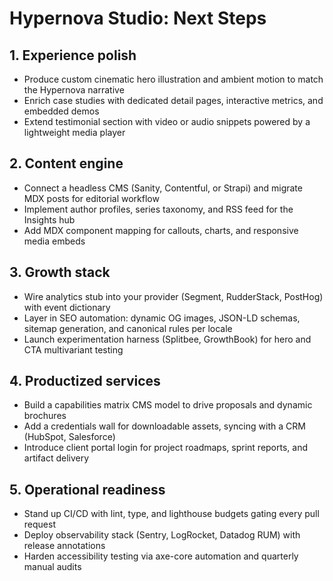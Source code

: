# Hypernova Studio: Next Steps

## 1. Experience polish
- Produce custom cinematic hero illustration and ambient motion to match the Hypernova narrative
- Enrich case studies with dedicated detail pages, interactive metrics, and embedded demos
- Extend testimonial section with video or audio snippets powered by a lightweight media player

## 2. Content engine
- Connect a headless CMS (Sanity, Contentful, or Strapi) and migrate MDX posts for editorial workflow
- Implement author profiles, series taxonomy, and RSS feed for the Insights hub
- Add MDX component mapping for callouts, charts, and responsive media embeds

## 3. Growth stack
- Wire analytics stub into your provider (Segment, RudderStack, PostHog) with event dictionary
- Layer in SEO automation: dynamic OG images, JSON-LD schemas, sitemap generation, and canonical rules per locale
- Launch experimentation harness (Splitbee, GrowthBook) for hero and CTA multivariant testing

## 4. Productized services
- Build a capabilities matrix CMS model to drive proposals and dynamic brochures
- Add a credentials wall for downloadable assets, syncing with a CRM (HubSpot, Salesforce)
- Introduce client portal login for project roadmaps, sprint reports, and artifact delivery

## 5. Operational readiness
- Stand up CI/CD with lint, type, and lighthouse budgets gating every pull request
- Deploy observability stack (Sentry, LogRocket, Datadog RUM) with release annotations
- Harden accessibility testing via axe-core automation and quarterly manual audits
